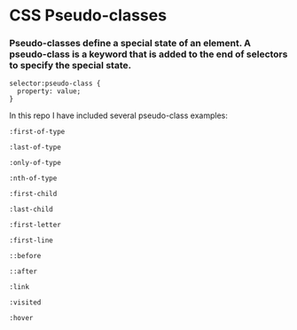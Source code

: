 # CSS Pseudo-classes

### Pseudo-classes define a special state of an element. A pseudo-class is a keyword that is added to the end of selectors to specify the special state.

```
selector:pseudo-class {
  property: value;
}
```

In this repo I have included several pseudo-class examples:
```
:first-of-type
```
```
:last-of-type
```
```
:only-of-type
```
```
:nth-of-type
```
```
:first-child
```
```
:last-child
```
```
:first-letter
```
```
:first-line
```
```
::before
```
```
::after
```
```
:link
```
```
:visited
```
```
:hover
```
